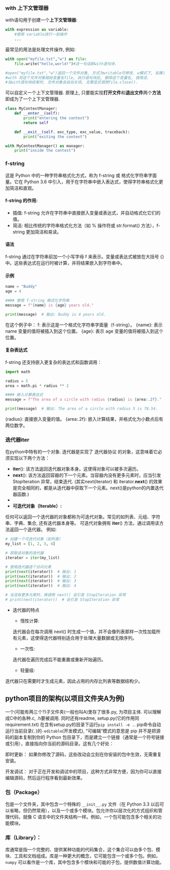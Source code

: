 ### with 上下文管理器
with语句用于创建一个**上下文管理器**:
```python
with expression as variable:
    #使用 variable进行一些操作
    ...
```

最常见的用法是处理文件操作, 例如:
```python
with open("myfile.txt","w") as file:
    file.write("hello,world!")#这一句话即with语句块.

#open("myfile.txt","w")返回一个文件对象, 方式为writable可修改. w模式下, 如果当前目录中没有该名字的文件, 会创建一个新空文件, 并且将其返回.
#with 将这个文件对象赋给变量名file, 执行语句块后, 删除这个变量名, 很简洁.
#当with语句块结束时, 文件对象会自动关闭, 无需显式调用file.close().
```


可以自定义一个上下文管理器. 原理上, 只要能实现**打开文件**和**退出文件**两个**方法**即成为了一个上下文管理器.
```python
class MyContextManager:
    def __enter__(self):
        print("entering the context")
        return self

    def __exit__(self. exc_type, exc_value, traceback):
        print("exiting the context")

with MyContextManager() as manager:
    print("inside the contest")

```


### f-string
这是 Python 中的一种字符串格式化方式，称为 f-string 或 格式化字符串字面量。它在 Python 3.6 中引入，用于在字符串中嵌入表达式，使得字符串格式化更加简洁和直观。

#### f-string 的作用:
- 插值: f-string 允许在字符串中直接嵌入变量或表达式，并自动格式化它们的值。
- 简洁: 相比传统的字符串格式化方法（如 % 操作符或 str.format() 方法），f-string 更加简洁和易读。
#### 语法
f-string 通过在字符串前加一个小写字母 f 来表示。变量或表达式被放在大括号 {} 中。这些表达式在运行时被计算，并将结果嵌入到字符串中。

#### 示例
```python
name = "Buddy"
age = 4

#### 使用 f-string 格式化字符串
message = f"{name} is {age} years old."

print(message)  # 输出: Buddy is 4 years old.
```
在这个例子中：
f: 表示这是一个格式化字符串字面量（f-string）。
{name}: 表示 name 变量的值将被插入到这个位置。
{age}: 表示 age 变量的值将被插入到这个位置。

#### 复杂表达式
f-string 还支持嵌入更复杂的表达式和函数调用：

```python
import math

radius = 5
area = math.pi * radius ** 2

#### 嵌入计算表达式
message = f"The area of a circle with radius {radius} is {area:.2f}."

print(message)  # 输出: The area of a circle with radius 5 is 78.54.
```
{radius}: 直接嵌入变量的值。
{area:.2f}: 嵌入计算结果，并格式化为小数点后有两位数字。




























































### 迭代器iter
在python中特有的一个对象.
迭代器是实现了 迭代器协议 的对象，这意味着它必须实现以下两个方法：

- __iter__(): 该方法返回迭代器对象本身。这使得对象可以被多次遍历。
- __next__(): 该方法返回容器的下一个元素。当容器内没有更多元素时，应当引发 StopIteration 异常，结束迭代.  (其实next(iterator) 和 iterator.__next__() 的效果是完全相同的，都是从迭代器中获取下一个元素。next()是python的内置迭代器函数.)
- 
- **可迭代对象（Iterable）:**

任何可以返回一个迭代器的对象都称为可迭代对象。常见的如列表、元组、字符串、字典、集合, 还有迭代器本身等。
可迭代对象拥有 __iter__() 方法，通过调用该方法返回一个迭代器。
例如:
```python
# 创建一个可迭代对象（如列表）
my_list = [1, 2, 3, 4]

# 获取该对象的迭代器
iterator = iter(my_list)

# 使用迭代器逐个访问元素
print(next(iterator))  # 输出: 1
print(next(iterator))  # 输出: 2
print(next(iterator))  # 输出: 3
print(next(iterator))  # 输出: 4

# 当没有更多元素时，再调用 next() 会引发 StopIteration 异常
# print(next(iterator))  # 会引发 StopIteration 异常
```

- 迭代器的特点
    - 惰性计算:

    迭代器会在每次调用 next() 时生成一个值，并不会像列表那样一次性加载所有元素，这使得迭代器特别适合用于处理大量数据或无限序列。
    - 一次性:

    迭代器在遍历完成后不能重置或重新开始遍历。
    - 轻量级:

迭代器只在需要时才生成元素，因此占用的内存比列表等数据结构少。






## python项目的架构(以项目文件夹A为例)
一个(可能有两三个?)子文件夹(一般也叫A)里存了很多.py, 为项目主体. 可以理解成C中的各种.c, .h要被调用.
同时还有readme, setup.py(它的作用同requirement.txt)
在含有setup.py的目录下运行`pip install -e .`. pip命令自动运行当前目录(`.`)的`-editable`(开发模式), “可编辑”模式的意思是 pip 并不是把源码的副本复制到你的 Python 包目录下，而是建立一个链接（通常是一个符号链接或引用），直接指向你当前的源码目录。这有几个好处：

即时更新： 如果你修改了源码，这些改动会立刻在你安装的包中生效，无需重复安装。

开发调试： 对于正在开发和调试中的项目，这种方式非常方便，因为你可以直接编辑源码，然后运行程序看到最新效果。


### 包（Package）

包是一个文件夹，其中包含一个特殊的 `__init__.py` 文件（在 Python 3.3 以后可以省略，但仍然常用），以及一个或多个模块。包允许你以层次化的方式组织和管理代码，就像 C 语言中的文件夹结构一样。例如，一个包可能包含多个相关的功能模块。

### 库（Library）：
库通常是指一个完整的、提供某种功能的代码集合，这个集合可以由多个包、模块、工具和文档组成。库是一种更大的概念，它可能包含一个或多个包。例如，`numpy` 可以看作是一个库，其中包含多个模块和可能的子包，提供数值计算功能。

#

#